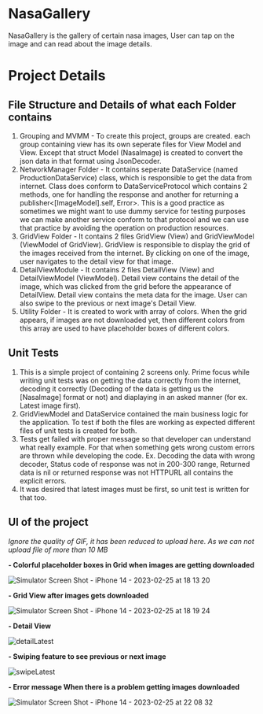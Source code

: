 # NasaGallery
NasaGallery is the gallery of certain nasa images, User can tap on the image and can read about the image details.

# Project Details

## File Structure and Details of what each Folder contains

1. Grouping and MVMM - To create this project, groups are created. each group containing view has its own seperate files for View Model and View. Except that struct Model (NasaImage) is created to convert the json data in that format using JsonDecoder.
2. NetworkManager Folder - It contains seperate DataService (named ProductionDataService) class, which is responsible to get the data from internet. Class does conform to DataServiceProtocol which contains 2 methods, one for  handling the response and another for returning a publisher<[ImageModel].self, Error>. This is a good practice as sometimes we might want to use dummy service for testing purposes we can make another service conform to that protocol and we can use that practice by avoiding the operation on production resources.
3. GridView Folder - It contains 2 files GridView (View) and GridViewModel (ViewModel of GridView). GridView is responsible to display the grid of the images received from the internet. By clicking on one of the image, user navigates to the detail view for that image.
4. DetailViewModule - It contains 2 files DetailView (View) and DetailViewModel (ViewModel). Detail view contains the detail of the image, which was clicked from the grid before the appearance of DetailView. Detail view contains the meta data for the image. User can also swipe to the previous or next image's Detail View.
5. Utility Folder - It is created to work with array of colors. When the grid appears, if images are not downloaded yet, then different colors from this array are used to have placeholder boxes of different colors.


## Unit Tests

1. This is a simple project of containing 2 screens only. Prime focus while writing unit tests was on getting the data correctly from the internet, decoding it correctly (Decoding of the data is getting us the [NasaImage] format or not) and diaplaying in an asked manner (for ex. Latest image first). 
2. GridViewModel and DataService contained the main business logic for the application. To test if both the files are working as expected different files of unit tests is created for both.
3. Tests get failed with proper message so that developer can understand what really example. For that when something gets wrong custom errors are thrown while developing the code. Ex. Decoding the data with wrong decoder, Status code of response was not in 200-300 range, Returned data is nil or returned response was not HTTPURL all contains the explicit errors. 
4. It was desired that latest images must be first, so unit test is written for that too. 

## UI of the project 

*Ignore the quality of GIF, it has been reduced to upload here. As we can not upload file of more than 10 MB*

**- Colorful placeholder boxes in Grid when images are getting downloaded**

![Simulator Screen Shot - iPhone 14 - 2023-02-25 at 18 13 20](https://user-images.githubusercontent.com/68719677/221357461-f6368da9-42bb-4cf7-8803-22691bd29ea0.png)

**- Grid View after images gets downloaded** 

![Simulator Screen Shot - iPhone 14 - 2023-02-25 at 18 19 24](https://user-images.githubusercontent.com/68719677/221357716-4418eb64-d373-4098-a044-2f231d0c7c9c.png)

**- Detail View**

![detailLatest](https://user-images.githubusercontent.com/68719677/225347010-9b37619f-d62c-4d1c-9d95-c15088ea2b47.gif)


**- Swiping feature to see previous or next image**
 
![swipeLatest](https://user-images.githubusercontent.com/68719677/225347749-bd6527f5-5282-4071-84f4-6b72f12eacde.gif)

**- Error message When there is a problem getting images downloaded**

![Simulator Screen Shot - iPhone 14 - 2023-02-25 at 22 08 32](https://user-images.githubusercontent.com/68719677/221401015-74404e61-3b8d-4dc0-aa8d-26117bfe022a.png)

